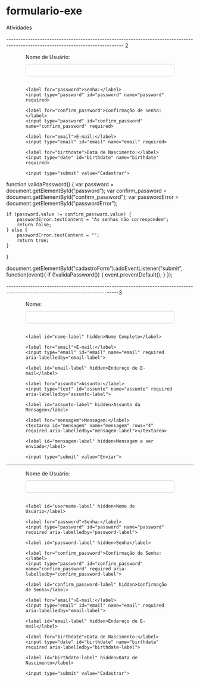 # formulario-exe
Atividades 




------------------------------------------------------------------------------------------------------------------------------- 2
<!DOCTYPE html>
<html lang="pt-br">
<head>
    <meta charset="UTF-8">
    <meta name="viewport" content="width=device-width, initial-scale=1.0">
    <title>Formulário de Cadastro</title>
    <script src="script.js" defer></script>
    <style>
        form {
            max-width: 400px;
            margin: 0 auto;
        }
        label {
            display: block;
            margin-bottom: 10px;
        }
        input[type="text"],
        input[type="password"],
        input[type="email"],
        input[type="date"] {
            width: 100%;
            padding: 8px;
            margin-bottom: 15px;
            border-radius: 5px;
            border: 1px solid #ccc;
            box-sizing: border-box;
        }
        input[type="submit"] {
            background-color: #4CAF50;
            color: white;
            padding: 10px 20px;
            border: none;
            border-radius: 5px;
            cursor: pointer;
        }
        input[type="submit"]:hover {
            background-color: #45a049;
        }
        .error {
            color: red;
        }
    </style>
</head>
<body>

<form action="#" method="post" id="cadastroForm">
    <label for="username">Nome de Usuário:</label>
    <input type="text" id="username" name="username" required>

    <label for="password">Senha:</label>
    <input type="password" id="password" name="password" required>

    <label for="confirm_password">Confirmação de Senha:</label>
    <input type="password" id="confirm_password" name="confirm_password" required>

    <label for="email">E-mail:</label>
    <input type="email" id="email" name="email" required>

    <label for="birthdate">Data de Nascimento:</label>
    <input type="date" id="birthdate" name="birthdate" required>

    <input type="submit" value="Cadastrar">
</form>

<div id="passwordError" class="error"></div>

</body>
</html>
function validaPassword() {
    var password = document.getElementById("password");
    var confirm_password = document.getElementById("confirm_password");
    var passwordError = document.getElementById("passwordError");

    if (password.value != confirm_password.value) {
        passwordError.textContent = "As senhas não correspondem";
        return false;
    } else {
        passwordError.textContent = "";
        return true;
    }
}

document.getElementById("cadastroForm").addEventListener("submit", function(event){
    if (!validaPassword()) {
        event.preventDefault();
    }
});

-----------------------------------------------------------------------------------------------------------------------------3

<!DOCTYPE html>
<html lang="pt-br">
<head>
    <meta charset="UTF-8">
    <meta name="viewport" content="width=device-width, initial-scale=1.0">
    <title>Formulário de Contato</title>
    <style>
    </style>
</head>
<body>

<form action="#" method="post">
    <label for="nome">Nome:</label>
    <input type="text" id="nome" name="nome" required aria-labelledby="nome-label">

    <label id="nome-label" hidden>Nome Completo</label>

    <label for="email">E-mail:</label>
    <input type="email" id="email" name="email" required aria-labelledby="email-label">

    <label id="email-label" hidden>Endereço de E-mail</label>

    <label for="assunto">Assunto:</label>
    <input type="text" id="assunto" name="assunto" required aria-labelledby="assunto-label">

    <label id="assunto-label" hidden>Assunto da Mensagem</label>

    <label for="mensagem">Mensagem:</label>
    <textarea id="mensagem" name="mensagem" rows="4" required aria-labelledby="mensagem-label"></textarea>

    <label id="mensagem-label" hidden>Mensagem a ser enviada</label>

    <input type="submit" value="Enviar">
</form>

</body>
</html>

------

<!DOCTYPE html>
<html lang="pt-br">
<head>
    <meta charset="UTF-8">
    <meta name="viewport" content="width=device-width, initial-scale=1.0">
    <title>Formulário de Cadastro</title>
    <script src="script.js" defer></script>
    <style>
        /* Estilos omitidos para brevidade */
    </style>
</head>
<body>

<form action="#" method="post" id="cadastroForm">
    <label for="username">Nome de Usuário:</label>
    <input type="text" id="username" name="username" required aria-labelledby="username-label">

    <label id="username-label" hidden>Nome de Usuário</label>

    <label for="password">Senha:</label>
    <input type="password" id="password" name="password" required aria-labelledby="password-label">

    <label id="password-label" hidden>Senha</label>

    <label for="confirm_password">Confirmação de Senha:</label>
    <input type="password" id="confirm_password" name="confirm_password" required aria-labelledby="confirm_password-label">

    <label id="confirm_password-label" hidden>Confirmação de Senha</label>

    <label for="email">E-mail:</label>
    <input type="email" id="email" name="email" required aria-labelledby="email-label">

    <label id="email-label" hidden>Endereço de E-mail</label>

    <label for="birthdate">Data de Nascimento:</label>
    <input type="date" id="birthdate" name="birthdate" required aria-labelledby="birthdate-label">

    <label id="birthdate-label" hidden>Data de Nascimento</label>

    <input type="submit" value="Cadastrar">
</form>

<div id="passwordError" class="error" role="alert" aria-live="assertive"></div>

</body>
</html>

